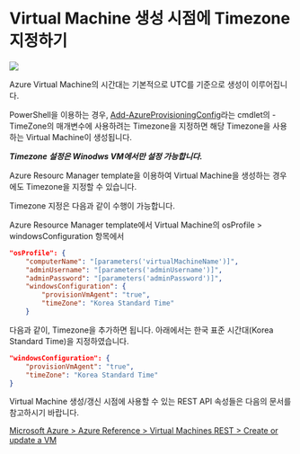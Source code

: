 # Virtual Machine 생성 시점에 Timezone 지정하기

<a href="https://portal.azure.com/#create/Microsoft.Template/uri/https%3A%2F%2Fraw.githubusercontent.com%2Fjiyongseong%2FAzureIaaSHol%2Fmaster%2Fresource_template%2Fwindows-vm-timezone%2Ftemplates%2Ftemplate.json" target="_blank">
    <img src="http://azuredeploy.net/deploybutton.png"/>
</a>

Azure Virtual Machine의 시간대는 기본적으로 UTC를 기준으로 생성이 이루어집니다.

PowerShell을 이용하는 경우, [Add-AzureProvisioningConfig](https://msdn.microsoft.com/en-us/library/azure/dn495299.aspx)라는 cmdlet의 -TimeZone의 매개변수에 사용하려는 Timezone을 지정하면 해당 Timezone을 사용하는 Virtual Machine이 생성됩니다.

***Timezone 설정은 Winodws VM에서만 설정 가능합니다.*** 

Azure Resourc Manager template을 이용하여 Virtual Machine을 생성하는 경우에도 Timezone을 지정할 수 있습니다.

Timezone 지정은 다음과 같이 수행이 가능합니다.

Azure Resource Manager template에서 Virtual Machine의 osProfile > windowsConfiguration 항목에서

```json
"osProfile": {
    "computerName": "[parameters('virtualMachineName')]",
    "adminUsername": "[parameters('adminUsername')]",
    "adminPassword": "[parameters('adminPassword')]",
    "windowsConfiguration": {
        "provisionVmAgent": "true",
        "timeZone": "Korea Standard Time"
    }
```

다음과 같이, Timezone을 추가하면 됩니다. 아래에서는 한국 표준 시간대(Korea Standard Time)을 지정하였습니다.

```json
"windowsConfiguration": {
    "provisionVmAgent": "true",
    "timeZone": "Korea Standard Time"
}
```

Virtual Machine 생성/갱신 시점에 사용할 수 있는 REST API 속성들은 다음의 문서를 참고하시기 바랍니다.

[Microsoft Azure > Azure Reference > Virtual Machines REST > Create or update a VM](https://msdn.microsoft.com/en-us/library/azure/mt163591.aspx)